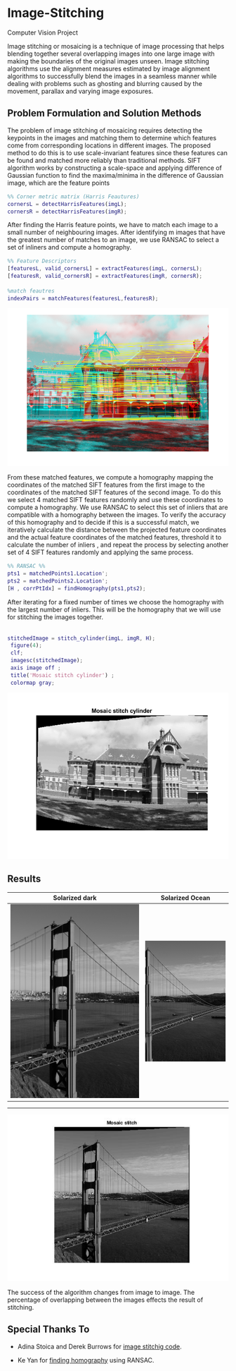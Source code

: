 # Image-Stitching
Computer Vision Project

Image stitching or mosaicing is a technique of image processing that helps blending together several overlapping images into one large image with making the boundaries of the original images unseen. Image stitching algorithms use the alignment measures estimated by image alignment algorithms to successfully blend the images in a seamless manner while dealing with problems such as ghosting and blurring caused by the movement, parallax and varying image exposures. 

## Problem Formulation and Solution Methods

The problem of image stitching of mosaicing requires detecting the keypoints in the images and matching them to determine which features come from corresponding locations in different images. The proposed method to do this is to use scale-invariant features since these features can be found and matched more reliably than traditional methods. SIFT algorithm works by constructing a scale-space and applying difference of Gaussian function to find the maxima/minima in the difference of Gaussian image, which are the feature points  

```MATLAB
%% Corner metric matrix (Harris Feautures)
cornersL = detectHarrisFeatures(imgL);
cornersR = detectHarrisFeatures(imgR);

```
After finding the Harris feature points, we have to match each image to a small number of neighbouring images. After identifying m images that have the greatest number of matches to an image, we use RANSAC to select a set of inliners and compute a homography. 


```MATLAB
%% Feature Descriptors
[featuresL, valid_cornersL] = extractFeatures(imgL, cornersL);
[featuresR, valid_cornersR] = extractFeatures(imgR, cornersR);

%match feautres
indexPairs = matchFeatures(featuresL,featuresR);

```

![harris](https://github.com/ProbisMis/Image-Stitching/blob/master/Screenshots/featurematch.png)


From these matched features, we compute a homography mapping the coordinates of the matched SIFT features from the first image to the coordinates of the matched SIFT features of the second image. To do this we select 4 matched SIFT features randomly and use these coordinates to compute a homography. We use RANSAC to select this set of inliers that are compatible with a homography between the images. To verify the accuracy of this homography and to decide if this is a successful match, we iteratively calculate the distance between the projected feature coordinates and the actual feature coordinates of the matched features, threshold it to calculate the number of inliers , and repeat the process by selecting another set of 4 SIFT features randomly and applying the same process. 

```MATLAB
%% RANSAC %%
pts1 = matchedPoints1.Location';
pts2 = matchedPoints2.Location';
[H , corrPtIdx] = findHomography(pts1,pts2);

```

After iterating for a fixed number of times we choose the homography with the largest number of inliers. This will be the homography that we will use for stitching the images together. 

```MATLAB

stitchedImage = stitch_cylinder(imgL, imgR, H); 
 figure(4);
 clf;
 imagesc(stitchedImage);
 axis image off ;
 title('Mosaic stitch cylinder') ;
 colormap gray;

```

![cylinder](https://github.com/ProbisMis/Image-Stitching/blob/master/Screenshots/cylinder.png)

## Results 

Solarized dark             |  Solarized Ocean
:-------------------------:|:-------------------------:
![L](https://github.com/ProbisMis/Image-Stitching/blob/master/Screenshots/goldengate-03.png)  |  ![R](https://github.com/ProbisMis/Image-Stitching/blob/master/Screenshots/unnamed.png)

----------------------------------------------------------------------------

![stitch](https://github.com/ProbisMis/Image-Stitching/blob/master/Screenshots/unnamed.jpg)


The success of the algorithm changes from image to image.  The percentage of overlapping between the images effects the result of stitching. 


## Special Thanks To

* Adina Stoica and  Derek Burrows for [image stitchig code](EE417Final/Image_mosaicing).


* Ke Yan for  [finding homography](EE417Final/ransac_homography) using RANSAC.


